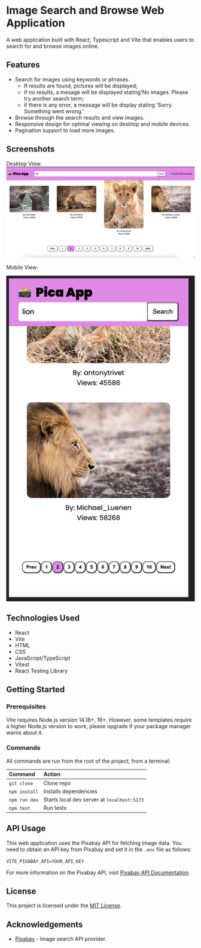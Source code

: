 # Image Search and Browse Web Application

A web application built with React, Typescript and Vite that enables users to search for and browse images online.

## Features

- Search for images using keywords or phrases.
  - If results are found, pictures will be displayed;
  - if no results, a mesage will be displayed stating'No images. Please try another search term;
  - if there is any error, a message will be display stating 'Sorry. Something went wrong.'
- Browse through the search results and view images.
- Responsive design for optimal viewing on desktop and mobile devices.
- Pagination support to load more images.

## Screenshots

Desktop View:
![Screenshot](./public/desktop.png)

Mobile View:

![Screenshot](./public/mobile.png)

## Technologies Used

- React
- Vite
- HTML
- CSS
- JavaScript/TypeScript
- Vitest
- React Testing Library

## Getting Started

### Prerequisites

Vite requires Node.js version 14.18+, 16+. However, some templates require a higher Node.js version to work, please upgrade if your package manager warns about it.

### Commands

All commands are run from the root of the project, from a terminal:

| Command       | Action                                      |
| :------------ | :------------------------------------------ |
| `git clone`   | Clone repo                                  |
| `npm install` | Installs dependencies                       |
| `npm run dev` | Starts local dev server at `localhost:5173` |
| `npm test`    | Run tests                                   |

## API Usage

This web application uses the Pixabay API for fetching image data. You need to obtain an API key from Pixabay and set it in the `.env` file as follows:

`VITE_PIXABAY_API=YOUR_API_KEY`

For more information on the Pixabay API, visit [Pixabay API Documentation](https://pixabay.com/api/docs/).

## License

This project is licensed under the [MIT License](https://opensource.org/licenses/MIT).

## Acknowledgements

- [Pixabay](https://pixabay.com/) - Image search API provider.

